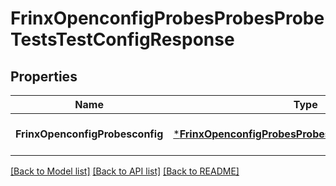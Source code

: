 # FrinxOpenconfigProbesProbesProbeTestsTestConfigResponse

## Properties
Name | Type | Description | Notes
------------ | ------------- | ------------- | -------------
**FrinxOpenconfigProbesconfig** | [***FrinxOpenconfigProbesProbesProbeTestsTestConfig**](frinx.openconfig.probes.probes.probe.tests.test.Config.md) |  | [optional] [default to null]

[[Back to Model list]](../README.md#documentation-for-models) [[Back to API list]](../README.md#documentation-for-api-endpoints) [[Back to README]](../README.md)


